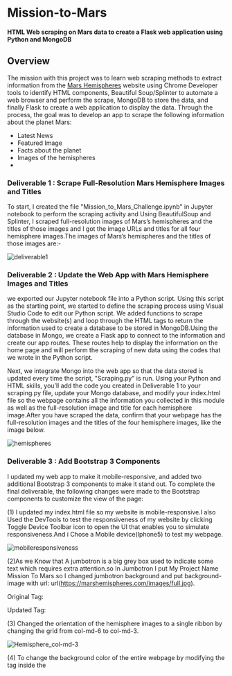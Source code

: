 # Mission-to-Mars
**HTML Web scraping on Mars data to create a Flask web application using Python and MongoDB**
## Overview
The mission with this project was to learn web scraping methods to extract information from the [Mars Hemispheres](https://astrogeology.usgs.gov/search/results?q=hemisphere+enhanced&k1=target&v1=Mars) website using Chrome Developer tools to identify HTML components, Beautiful Soup/Splinter to automate a web browser and perform the scrape, MongoDB to store the data, and finally Flask to create a web application to display the data. Through the process, the goal was to develop an app to scrape the following information about the planet Mars:

* Latest News
* Featured Image
* Facts about the planet
* Images of the hemispheres
* 
### Deliverable 1 : Scrape Full-Resolution Mars Hemisphere Images and Titles
To start, I created the file "Mission_to_Mars_Challenge.ipynb" in Jupyter notebook to perform the scraping activity and Using BeautifulSoup and Splinter, I scraped  full-resolution images of Mars’s hemispheres and the titles of those images and I got the image URLs and titles for all four hemisphere images.The images of Mars’s hemispheres and the titles of those images are:-

![deliverable1](https://user-images.githubusercontent.com/90277142/142753525-ba423b4b-56ea-47ba-853e-fe3167c88beb.png)

### Deliverable 2 :  Update the Web App with Mars Hemisphere Images and Titles
we exported our Jupyter notebook file into a Python script. Using this script as the starting point, we started to define the scraping process using Visual Studio Code to edit our Python script. We added functions to scrape through the website(s) and loop through the HTML tags to return the information used to create a database to be stored in MongoDB.Using the database in Mongo, we create a Flask app to connect to the information and create our app routes. These routes help to display the information on the home page and will perform the scraping of new data using the codes that we wrote in the Python script.

Next, we integrate Mongo into the web app so that the data stored is updated every time the script, "Scraping.py" is run.
Using your Python and HTML skills, you’ll add the code you created in Deliverable 1 to your scraping.py file, update your Mongo database, and modify your index.html file so the webpage contains all the information you collected in this module as well as the full-resolution image and title for each hemisphere image.After you have scraped the data, confirm that your webpage has the full-resolution images and the titles of the four hemisphere images, like the image below.

![hemispheres](https://user-images.githubusercontent.com/90277142/142754248-aa758b35-44e2-4ad0-b01c-5898828e5bee.png)

### Deliverable 3 : Add Bootstrap 3 Components
I updated my web app to make it mobile-responsive, and added two additional Bootstrap 3 components to make it stand out.
To complete the final deliverable, the following changes were made to the Bootstrap components to customize the view of the page:

(1) I updated my index.html file so my website is mobile-responsive.I also Used the DevTools to test the responsiveness of my website by clicking Toggle Device Toolbar icon to       open the UI that enables you to simulate responsiveness.And i Chose a Mobile device(Iphone5) to test my webpage.

![mobileresponsiveness](https://user-images.githubusercontent.com/90277142/142754993-d375e709-63f9-4c61-80cf-29451f906b7e.png)


(2)As we Know that A jumbotron is a big grey box used to indicate some text which requires extra attention.so In Jumbotron I put My Project Name Mission To Mars.so I changed jumbotron background and put background-image with url: url(https://marshemispheres.com/images/full.jpg).

Original Tag: <div class="jumbotron text-center">
Updated Tag: <div class="jumbotron text-center" style="background-image: url(https://marshemispheres.com/images/full.jpg);">
  
(3) Changed the orientation of the hemisphere images to a single ribbon by changing the grid from col-md-6 to col-md-3. 
  
![Hemisphere_col-md-3](https://user-images.githubusercontent.com/90277142/142773937-4bcad4c2-dd12-47e8-b79f-77bf46e96dad.png)

(4) To change the background color of the entire webpage by modifying the <body> tag inside the <style> tag and <style> tag will be inside of <Head> tag. For example, navigate to that style sheet and added this line:

body {
   margin: 5px;
   padding-bottom: 70px;
   background-color: rgb(69, 121, 151;
}
Saved the stylesheet, then refreshed my browser. I Noticed that the background is blue instead of white. 
  

